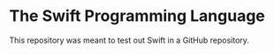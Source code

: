 # The Swift Programming Language
This repository was meant to test out Swift in a GitHub repository.
